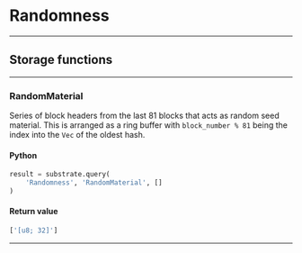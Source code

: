 
# Randomness

---------
## Storage functions

---------
### RandomMaterial
 Series of block headers from the last 81 blocks that acts as random seed material. This
 is arranged as a ring buffer with `block_number % 81` being the index into the `Vec` of
 the oldest hash.

#### Python
```python
result = substrate.query(
    'Randomness', 'RandomMaterial', []
)
```

#### Return value
```python
['[u8; 32]']
```
---------